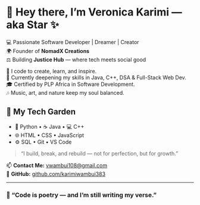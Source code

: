 # 🌸 Hey there, I’m Veronica Karimi — aka Star ✨

💻 Passionate Software Developer | Dreamer | Creator  
🌍 Founder of **NomadX Creations**  
⚖️ Building **Justice Hub** — where tech meets social good  

🎯 I code to create, learn, and inspire.  
🧠 Currently deepening my skills in Java, C++, DSA & Full-Stack Web Dev.  
🎓 Certified by PLP Africa in Software Development.  
🎶 Music, art, and nature keep my soul balanced.  

## 🌿 My Tech Garden
- 🐍 Python • ☕ Java • 💻 C++  
- 🌐 HTML • CSS • JavaScript  
- ⚙️ SQL • Git • VS Code  

> “I build, break, and rebuild — not for perfection, but for growth.”

📫 **Contact Me:** [vwambui108@gmail.com](mailto:vwambui108@gmail.com)  
🌟 **GitHub:** [github.com/karimiwambui383](https://github.com/karimiwambui383)

---

### 💬 “Code is poetry — and I’m still writing my verse.”


<!---
karimiwambui383/karimiwambui383 is a ✨ special ✨ repository because its `README.md` (this file) appears on your GitHub profile.
You can click the Preview link to take a look at your changes.
--->
